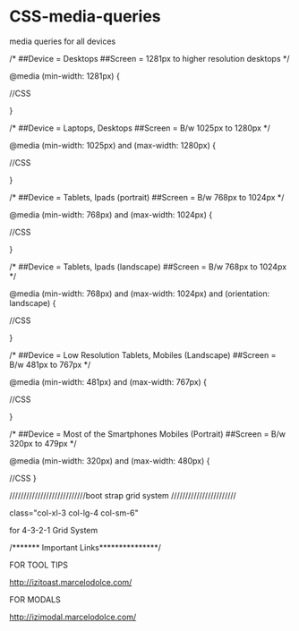 # CSS-media-queries
media queries for all devices



/* 
  ##Device = Desktops
  ##Screen = 1281px to higher resolution desktops
*/


@media (min-width: 1281px) {
  
  //CSS
  
}



/* 
  ##Device = Laptops, Desktops
  ##Screen = B/w 1025px to 1280px
*/



@media (min-width: 1025px) and (max-width: 1280px) {
  
  //CSS
  
}



/* 
  ##Device = Tablets, Ipads (portrait)
  ##Screen = B/w 768px to 1024px
*/


@media (min-width: 768px) and (max-width: 1024px) {
  
  //CSS
  
}


/* 
  ##Device = Tablets, Ipads (landscape)
  ##Screen = B/w 768px to 1024px
*/



@media (min-width: 768px) and (max-width: 1024px) and (orientation: landscape) {
  
  //CSS
  
}



/* 
  ##Device = Low Resolution Tablets, Mobiles (Landscape)
  ##Screen = B/w 481px to 767px
*/



@media (min-width: 481px) and (max-width: 767px) {
  
  //CSS
  
}


/* 
  ##Device = Most of the Smartphones Mobiles (Portrait)
  ##Screen = B/w 320px to 479px
*/


@media (min-width: 320px) and (max-width: 480px) {
  
  //CSS
  }
  
  
///////////////////////////boot strap grid system ///////////////////////

 class="col-xl-3 col-lg-4 col-sm-6"
  
  for 4-3-2-1 Grid System
  
  /******* Important Links***************/

FOR TOOL TIPS
  
  http://izitoast.marcelodolce.com/

FOR MODALS

  http://izimodal.marcelodolce.com/
